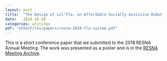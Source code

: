 ```yaml
---
layout: post
title:  "The Design of Lil’Flo, an Affordable Socially Assistive Robot for Telepresence Rehabilitation"
date:   2018-10-20
categories: writings
pdf: "otherFiles/papers/resna-2018-flo-system.pdf"
---
```

This is a short conference paper that we submitted to the 2018 RESNA Annual Meeting.
The work was presented as a poster and is in the [RESNA Meeting Archive](https://www.resna.org/sites/default/files/conference/2018/emerging_technology/Sobrepera.html).
